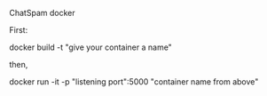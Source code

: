 ChatSpam docker

First:

docker build -t "give your container a name"

then,

docker run -it -p "listening port":5000 "container name from above"